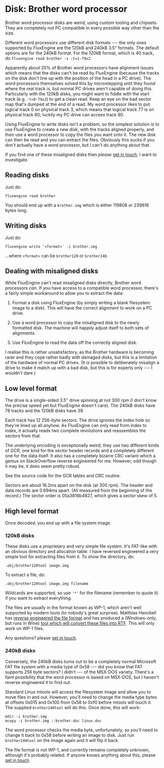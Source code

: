 Disk: Brother word processor
============================

Brother word processor disks are weird, using custom tooling and chipsets.
They are completely not PC compatible in every possible way other than the
size.

Different word processors use different disk formats --- the only ones
supported by FluxEngine are the 120kB and 240kB 3.5" formats. The default
options are for the 240kB format. For the 120kB format, which is 40 track, do
`fluxengine read brother -s :t=1-79x2`.

Apparently about 20% of Brother word processors have alignment issues which
means that the disks can't be read by FluxEngine (because the tracks on the
disk don't line up with the position of the head in a PC drive). The word
processors themselves solved this by microstepping until they found where the
real track is, but normal PC drives aren't capable of doing this.  Particularly
with the 120kB disks, you might want to fiddle with the start track (e.g.
`:t=0-79x2`) to get a clean read. Keep an eye on the bad sector map that's
dumped at the end of a read. My word processor likes to put logical track 0 on
physical track 3, which means that logical track 77 is on physical track 80;
luckily my PC drive can access track 80.

Using FluxEngine to *write* disks isn't a problem, so the
simplest solution is to use FluxEngine to create a new disk, with the tracks
aligned properly, and then use a word processor to copy the files you want
onto it. The new disk can then be read and you can extract the files.
Obviously this sucks if you don't actually have a word processor, but I can't
do anything about that.

If you find one of these misaligned disks then *please* [get in
touch](https://github.com/davidgiven/fluxengine/issues/new); I want to
investigate.

Reading disks
-------------

Just do:

```
fluxengine read brother
```

You should end up with a `brother.img` which is either 119808 or 239616 bytes
long.

Writing disks
-------------

Just do:

```
fluxengine write `<format>` -i brother.img
```

...where `<format>` can be `brother120` or `brother240`.

Dealing with misaligned disks
-----------------------------

While FluxEngine can't read misaligned disks directly, Brother word processors
_can_. If you have access to a compatible word processor, there's a fairly
simple workaround to allow you to extract the data:

  1. Format a disk using FluxEngine (by simply writing a blank filesystem image
	 to a disk). This will have the correct alignment to work on a PC drive.

  2. Use a word processor to copy the misaligned disk to the newly formatted
	 disk. The machine will happily adjust itself to both sets of alignments.

  3. Use FluxEngine to read the data off the correctly aligned disk.

I realise this is rather unsatisfactory, as the Brother hardware is becoming
rarer and they cope rather badly with damaged disks, but this is a limitation
of the hardware of normal PC drives. (It _is_ possible to deliberately misalign
a drive to make it match up with a bad disk, but this is for experts only --- I
wouldn't dare.)

Low level format
----------------

The drive is a single-sided 3.5" drive spinning at not 300 rpm (I don't know
the precise speed yet but FluxEngine doesn't care). The 240kB disks have 78
tracks and the 120kB disks have 39.

Each track has 12 256-byte sectors. The drive ignores the index hole so they're
lined up all anyhow. As FluxEngine can only read from index to index, it
actually reads two complete revolutions and reassembles the sectors from that.

The underlying encoding is exceptionally weird; they use two different kinds of
GCR, one kind for the sector header records and a completely different one for
the data itself. It also has a completely bizarre CRC variant which a genius on
StackOverflow reverse engineered for me. However, odd though it may be, it does
seem pretty robust.

See the source code for the GCR tables and CRC routine.

Sectors are about 16.2ms apart on the disk (at 300 rpm). The header and
data records are 0.694ms apart. (All measured from the beginning of the
record.) The sector order is 05a3816b4927, which gives a sector skew of 5.

High level format
-----------------

Once decoded, you end up with a file system image.

### 120kB disks

These disks use a proprietary and very simple file system. It's FAT-like
with an obvious directory and allocation table. I have reversed engineered
a very simple tool for extracting files from it. To show the directory, do:

```
.obj/brother120tool image.img
```

To extract a file, do:

```
.obj/brother120tool image.img filename
```

Wildcards are supported, so use `'*'` for the filename (remember to quote it)
if you want to extract everything.

The files are usually in the format known as WP-1, which aren't well
supported by modern tools (to nobody's great surprise). Matthias Henckell has
[reverse engineered the file
format](https://mathesoft.eu/brother-wp-1-dokumente/) and has produced a
(Windows-only, but runs in Wine) [tool which will convert these files into
RTF](https://mathesoft.eu/sdm_downloads/wp2rtf/). This will only work on WP-1
files.

Any questions? please [get in
touch](https://github.com/davidgiven/fluxengine/issues/new).

### 240kB disks

Conversely, the 240kB disks turns out to be a completely normal Microsoft FAT
file system with a media type of 0x58 --- did you know that FAT supports 256
byte sectors? I didn't --- of the MSX-DOS variety. There's a faint
possibility that the word processor is based on MSX-DOS, but I haven't
reverse engineered it to find out.

Standard Linux mtools will access the filesystem image and allow you to move
files in and out. However, you'll need to change the media type bytes at
offsets 0x015 and 0x100 from 0x58 to 0xf0 before mtools will touch it. The
supplied `brother240tool` will do this. Once done, this will work:

```
mdir -i brother.img
mcopy -i brother.img ::brother.doc linux.doc
```

The word processor checks the media byte, unfortunately, so you'll need to
change it back to 0x58 before writing an image to disk. Just run
`brother240tool` on the image again and it will flip it back.

The file format is not WP-1, and currently remains completely unknown,
although it's probably related. If anyone knows anything about this, please
[get in touch](https://github.com/davidgiven/fluxengine/issues/new).
